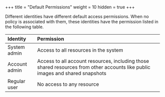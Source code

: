 +++
title = "Default Permissions"
weight = 10
hidden = true
+++

Different identities have different default access permissions. When no policy is associated with them, these identities have the permission listed in the following table.

| Identity | Permission | 
|  :---- |  :---- | 
| System admin | Access to all resources in the system | 
| Account admin | Access to all account resources, including those shared resources from other accounts like public images and shared snapshots | 
| Regular user | No access to any resource | 

